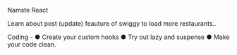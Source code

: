 Namste React

Learn about post (update) feauture of swiggy to load more restaurants..

Coding -
● Create your custom hooks
● Try out lazy and suspense
● Make your code clean.
